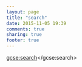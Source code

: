 ```yaml
---
layout: page
title: "search"
date: 2015-11-05 19:39
comments: true
sharing: true
footer: true
---
```


<script>
  (function() {
           var cx = '007906514384430331739:v0sq6wikoca';
                      var gcse = document.createElement('script');
                                     gcse.type = 'text/javascript';
                                                        gcse.async = true;
                                                                               gcse.src = (document.location.protocol == 'https:' ? 'https:' : 'http:') +
                                                                                                              '//cse.google.com/cse.js?cx=' + cx;
                                                                                                                                                 var s = document.getElementsByTagName('script')[0];
                                                                                                                                                                                        s.parentNode.insertBefore(gcse, s);
                                                                                                                                                                                                                                 })();
</script>
<gcse:search></gcse:search>
